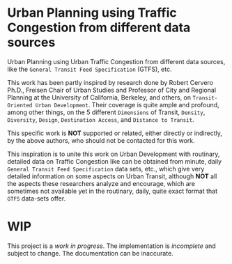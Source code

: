 # Urban Planning using Traffic Congestion from different data sources

Urban Planning using Urban Traffic Congestion from different data sources, like the
`General Transit Feed Specification` (GTFS), etc.

This work has been partly inspired by research done by Robert Cervero Ph.D., Freisen
Chair of Urban Studies and Professor of City and Regional Planning at the University
of California, Berkeley, and others, on `Transit-Oriented Urban Development`. Their
coverage is quite ample and profound, among other things, on the 5 different
`Dimensions` of Transit, `Density`, `Diversity`, `Design`, `Destination Access`, and
`Distance to Transit`.

This specific work is **NOT** supported or related, either directly or indirectly, by
the above authors, who should not be contacted for this work.

This inspiration is to unite this work on Urban Development with routinary, detailed
data on Traffic Congestion like can be obtained from minute, daily `General Transit Feed
Specification` data sets, etc., which give very detailed information on some aspects on
Urban Transit, although **NOT** all the aspects these researchers analyze and encourage,
which are sometimes not available yet in the routinary, daily, quite exact format that
`GTFS` data-sets offer.

# WIP

This project is a *work in progress*. The implementation is *incomplete* and
subject to change. The documentation can be inaccurate.

